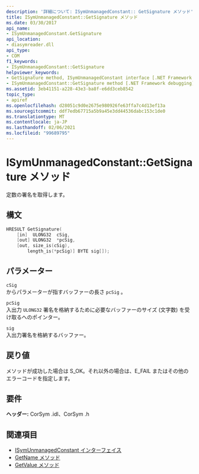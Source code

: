 ```yaml
---
description: '詳細について: ISymUnmanagedConstant:: GetSignature メソッド'
title: ISymUnmanagedConstant::GetSignature メソッド
ms.date: 03/30/2017
api_name:
- ISymUnmanagedConstant.GetSignature
api_location:
- diasymreader.dll
api_type:
- COM
f1_keywords:
- ISymUnmanagedConstant::GetSignature
helpviewer_keywords:
- GetSignature method, ISymUnmanagedConstant interface [.NET Framework debugging]
- ISymUnmanagedConstant::GetSignature method [.NET Framework debugging]
ms.assetid: 3eb41151-a228-43e3-ba8f-e6dd3ceb8542
topic_type:
- apiref
ms.openlocfilehash: d28051c9d0e2675e980926fe63ffa7c4d13ef13a
ms.sourcegitcommit: ddf7edb67715a5b9a45e3dd44536dabc153c1de0
ms.translationtype: MT
ms.contentlocale: ja-JP
ms.lasthandoff: 02/06/2021
ms.locfileid: "99689795"
---
```

# <a name="isymunmanagedconstantgetsignature-method"></a>ISymUnmanagedConstant::GetSignature メソッド

定数の署名を取得します。  
  
## <a name="syntax"></a>構文  
  
```cpp  
HRESULT GetSignature(  
    [in]  ULONG32  cSig,  
    [out] ULONG32  *pcSig,  
    [out, size_is(cSig),  
        length_is(*pcSig)] BYTE sig[]);  
```  
  
## <a name="parameters"></a>パラメーター  

 `cSig`  
 からパラメーターが指すバッファーの長さ `pcSig` 。  
  
 `pcSig`  
 入出力 `ULONG32` 署名を格納するために必要なバッファーのサイズ (文字数) を受け取るへのポインター。  
  
 `sig`  
 入出力署名を格納するバッファー。  
  
## <a name="return-value"></a>戻り値  

 メソッドが成功した場合は S_OK。それ以外の場合は、E_FAIL またはその他のエラーコードを指定します。  
  
## <a name="requirements"></a>要件  

 **ヘッダー:** CorSym .idl、CorSym .h  
  
## <a name="see-also"></a>関連項目

- [ISymUnmanagedConstant インターフェイス](isymunmanagedconstant-interface.md)
- [GetName メソッド](isymunmanagedconstant-getname-method.md)
- [GetValue メソッド](isymunmanagedconstant-getvalue-method.md)

